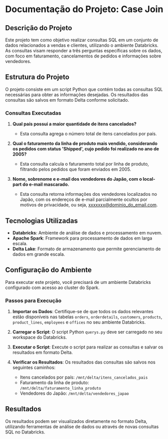 # Documentação do Projeto: Case Join

## Descrição do Projeto

Este projeto tem como objetivo realizar consultas SQL em um conjunto de dados relacionados a vendas e clientes, utilizando o ambiente Databricks. As consultas visam responder a três perguntas específicas sobre os dados, com foco em faturamento, cancelamentos de pedidos e informações sobre vendedores.

## Estrutura do Projeto

O projeto consiste em um script Python que contém todas as consultas SQL necessárias para obter as informações desejadas. Os resultados das consultas são salvos em formato Delta conforme solicitado.

### Consultas Executadas

1. **Qual país possui a maior quantidade de itens cancelados?**
   - Esta consulta agrega o número total de itens cancelados por país.

2. **Qual o faturamento da linha de produto mais vendido, considerando os pedidos com status 'Shipped', cujo pedido foi realizado no ano de 2005?**
   - Esta consulta calcula o faturamento total por linha de produto, filtrando pelos pedidos que foram enviados em 2005.

3. **Nome, sobrenome e e-mail dos vendedores do Japão, com o local-part do e-mail mascarado.**
   - Esta consulta retorna informações dos vendedores localizados no Japão, com os endereços de e-mail parcialmente ocultos por motivos de privacidade, ou seja, xxxxxxx@dominio_do_email.com.

## Tecnologias Utilizadas

- **Databricks**: Ambiente de análise de dados e processamento em nuvem.
- **Apache Spark**: Framework para processamento de dados em larga escala.
- **Delta Lake**: Formato de armazenamento que permite gerenciamento de dados em grande escala.

## Configuração do Ambiente

Para executar este projeto, você precisará de um ambiente Databricks configurado com acesso ao cluster do Spark.

### Passos para Execução

1. **Importar os Dados**: Certifique-se de que todos os dados relevantes estão disponíveis nas tabelas `orders`, `orderdetails`, `customers`, `products`, `product_lines`, `employees` e `offices` no seu ambiente Databricks.

2. **Carregar o Script**: O script Python `querys.py` deve ser carregado no seu workspace do Databricks.

3. **Executar o Script**: Execute o script para realizar as consultas e salvar os resultados em formato Delta.

4. **Verificar os Resultados**: Os resultados das consultas são salvos nos seguintes caminhos:
   - Itens cancelados por país: `/mnt/delta/itens_cancelados_pais`
   - Faturamento da linha de produto: `/mnt/delta/faturamento_linha_produto`
   - Vendedores do Japão: `/mnt/delta/vendedores_japao`

## Resultados

Os resultados podem ser visualizados diretamente no formato Delta, utilizando ferramentas de análise de dados ou através de novas consultas SQL no Databricks.



